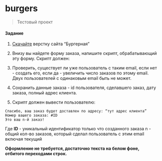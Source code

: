 # burgers

> Тестовый проект 

#### Задание

1. [Скачайте](https://drive.google.com/file/d/1NFFTl_9pUXUorLIxzJ-cQ8oAwZJss5NZ/view?usp=sharing) верстку сайта “Бургерная”

2. Внизу вы найдете форму заказа, напишите скрипт, обрабатывающий эту форму. Скрипт должен:

3. Проверить, существует ли уже пользователь с таким email, если нет - создать его, если да - увеличить число заказов по этому email. Двух пользователей с одинаковым email быть не может.

4. Сохранить данные заказа - id пользователя, сделавшего заказ, дату заказа, полный адрес клиента.

5. Скрипт должен вывести пользователю:

```
Спасибо, ваш заказ будет доставлен по адресу: “тут адрес клиента”
Номер вашего заказа: #ID
Это ваш n-й заказ!
```

Где **ID** - уникальный идентификатор только что созданного заказа n - общий кол-во заказов, который сделал пользователь с этим email включая текущий

**Оформление не требуется, достаточно текста на белом фоне, отбитого переходами строк.**